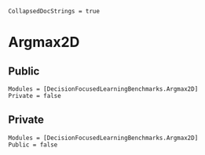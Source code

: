 ```@meta
CollapsedDocStrings = true
```

# Argmax2D

## Public

```@autodocs
Modules = [DecisionFocusedLearningBenchmarks.Argmax2D]
Private = false
```

## Private

```@autodocs
Modules = [DecisionFocusedLearningBenchmarks.Argmax2D]
Public = false
```
